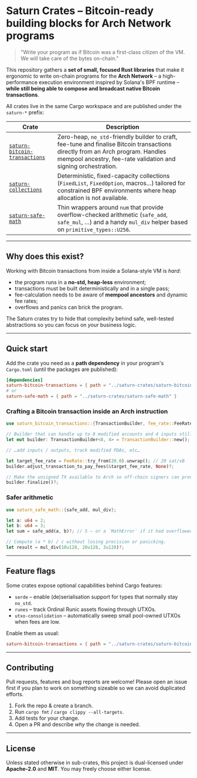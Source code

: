 # Saturn Crates – Bitcoin-ready building blocks for Arch Network programs

> "Write your program as if Bitcoin was a first-class citizen of the VM. We will take care of the bytes on-chain."

This repository gathers a **set of small, focused Rust libraries** that make it ergonomic to write on-chain programs for the **Arch Network** – a high-performance execution environment inspired by Solana's BPF runtime – **while still being able to compose and broadcast native Bitcoin transactions**.

All crates live in the same Cargo workspace and are published under the `saturn-*` prefix:

| Crate                                                                    | Description                                                                                                                                                                                       |
| ------------------------------------------------------------------------ | ------------------------------------------------------------------------------------------------------------------------------------------------------------------------------------------------- |
| [`saturn-bitcoin-transactions`](./saturn-bitcoin-transactions/README.md) | Zero-heap, `no_std`-friendly builder to craft, fee-tune and finalise Bitcoin transactions directly from an Arch program. Handles mempool ancestry, fee-rate validation and signing orchestration. |
| [`saturn-collections`](./saturn-collections/README.md)                   | Deterministic, fixed-capacity collections (`FixedList`, `FixedOption`, macros…) tailored for constrained BPF environments where heap allocation is not available.                                 |
| [`saturn-safe-math`](./saturn-safe-math/README.md)                       | Thin wrappers around `num` that provide overflow-checked arithmetic (`safe_add`, `safe_mul`, …) and a handy `mul_div` helper based on `primitive_types::U256`.                                    |

---

## Why does this exist?

Working with Bitcoin transactions from inside a Solana-style VM is _hard_:

- the program runs in a **no-std, heap-less** environment;
- transactions must be built deterministically and in a single pass;
- fee-calculation needs to be aware of **mempool ancestors** and dynamic fee rates;
- overflows and panics can brick the program.

The Saturn crates try to hide that complexity behind safe, well-tested abstractions so you can focus on _your_ business logic.

---

## Quick start

Add the crate you need as a **path dependency** in your program's `Cargo.toml` (until the packages are published):

```toml
[dependencies]
saturn-bitcoin-transactions = { path = "../saturn-crates/saturn-bitcoin-transactions" }
# or
saturn-safe-math = { path = "../saturn-crates/saturn-safe-math" }
```

### Crafting a Bitcoin transaction inside an Arch instruction

```rust
use saturn_bitcoin_transactions::{TransactionBuilder, fee_rate::FeeRate};

// Builder that can handle up to 8 modified accounts and 4 inputs still to be signed.
let mut builder: TransactionBuilder<8, 4> = TransactionBuilder::new();

// …add inputs / outputs, track modified PDAs, etc…

let target_fee_rate = FeeRate::try_from(20.0).unwrap(); // 20 sat/vB
builder.adjust_transaction_to_pay_fees(&target_fee_rate, None)?;

// Make the unsigned TX available to Arch so off-chain signers can provide witnesses.
builder.finalize()?;
```

### Safer arithmetic

```rust
use saturn_safe_math::{safe_add, mul_div};

let a: u64 = 2;
let b: u64 = 3;
let sum = safe_add(a, b)?; // 5 – or a `MathError` if it had overflowed

// Compute (a * b) / c without losing precision or panicking.
let result = mul_div(10u128, 20u128, 3u128)?;
```

---

## Feature flags

Some crates expose optional capabilities behind Cargo features:

- `serde` – enable (de)serialisation support for types that normally stay `no_std`.
- `runes` – track Ordinal Runic assets flowing through UTXOs.
- `utxo-consolidation` – automatically sweep small pool-owned UTXOs when fees are low.

Enable them as usual:

```toml
saturn-bitcoin-transactions = { path = "../saturn-crates/saturn-bitcoin-transactions", features = ["serde", "utxo-consolidation"] }
```

---

## Contributing

Pull requests, features and bug reports are welcome! Please open an issue first if you plan to work on something sizeable so we can avoid duplicated efforts.

1. Fork the repo & create a branch.
2. Run `cargo fmt` / `cargo clippy --all-targets`.
3. Add tests for your change.
4. Open a PR and describe _why_ the change is needed.

---

## License

Unless stated otherwise in sub-crates, this project is dual-licensed under **Apache-2.0** and **MIT**. You may freely choose either license.
